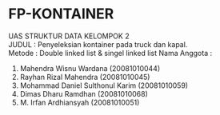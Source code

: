 # FP-KONTAINER
UAS STRUKTUR DATA KELOMPOK 2
</br>JUDUL : Penyeleksian kontainer pada truck dan kapal.</br>
Metode : Double linked list & singel linked list
Nama Anggota :
1. Mahendra Wisnu Wardana             (20081010044)
2. Rayhan Rizal Mahendra              (20081010045)
3. Mohammad Daniel Sulthonul Karim    (20081010059)
4. Dimas Dharu Ramdhan                (20081010068)
5. M. Irfan Ardhiansyah               (20081010051)

